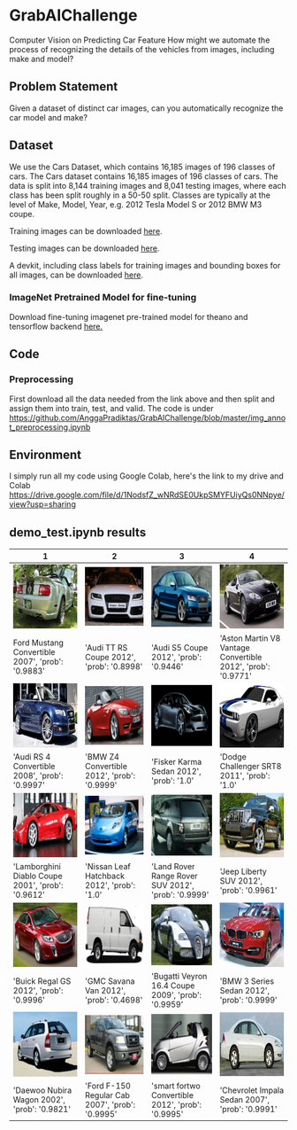 # GrabAIChallenge

Computer Vision on Predicting Car Feature
How might we automate the process of recognizing the details of the vehicles from images, including make and model?

## Problem Statement
Given a dataset of distinct car images, can you automatically recognize the car model and make?

## Dataset
We use the Cars Dataset, which contains 16,185 images of 196 classes of cars. The Cars dataset contains 16,185 images of 196 classes of cars. The data is split into 8,144 training images and 8,041 testing images, where each class has been split roughly in a 50-50 split. Classes are typically at the level of Make, Model, Year, e.g. 2012 Tesla Model S or 2012 BMW M3 coupe.

Training images can be downloaded <a href=http://imagenet.stanford.edu/internal/car196/cars_train.tgz>here</a>. 

Testing images can be downloaded <a href=http://imagenet.stanford.edu/internal/car196/cars_test.tgz>here</a>. 

A devkit, including class labels for training images and bounding boxes for all images, can be downloaded <a href=https://ai.stanford.edu/~jkrause/cars/car_devkit.tgz>here</a>.

### ImageNet Pretrained Model for fine-tuning
Download fine-tuning imagenet pre-trained model for theano and tensorflow backend <a href = https://gist.github.com/flyyufelix/7e2eafb149f72f4d38dd661882c554a6>here.</a>

## Code

### Preprocessing

First download all the data needed from the link above and then split and assign them into train, test, and valid. The code is under https://github.com/AnggaPradiktas/GrabAIChallenge/blob/master/img_annot_preprocessing.ipynb

## Environment
I simply run all my code using Google Colab, here's the link to my drive and Colab https://drive.google.com/file/d/1NodsfZ_wNRdSE0UkpSMYFUiyQs0NNpye/view?usp=sharing


## demo_test.ipynb results

1 | 2 | 3 | 4 |
|---|---|---|---|
|![image](https://github.com/AnggaPradiktas/GrabAIChallenge/blob/master/results_img/0.jpg)  | ![image](https://github.com/AnggaPradiktas/GrabAIChallenge/blob/master/results_img/1.jpg) | ![image](https://github.com/AnggaPradiktas/GrabAIChallenge/blob/master/results_img/2.jpg)|![image](https://github.com/AnggaPradiktas/GrabAIChallenge/blob/master/results_img/3.jpg) |
|Ford Mustang Convertible 2007', 'prob': '0.9883'|'Audi TT RS Coupe 2012', 'prob': '0.8998'|'Audi S5 Coupe 2012', 'prob': '0.9446'|'Aston Martin V8 Vantage Convertible 2012', 'prob': '0.9771'|
|![image](https://github.com/AnggaPradiktas/GrabAIChallenge/blob/master/results_img/4.jpg)  | ![image](https://github.com/AnggaPradiktas/GrabAIChallenge/blob/master/results_img/5.jpg) | ![image](https://github.com/AnggaPradiktas/GrabAIChallenge/blob/master/results_img/6.jpg)|![image](https://github.com/AnggaPradiktas/GrabAIChallenge/blob/master/results_img/7.jpg) |
|'Audi RS 4 Convertible 2008', 'prob': '0.9997'|'BMW Z4 Convertible 2012', 'prob': '0.9999'|'Fisker Karma Sedan 2012', 'prob': '1.0'|'Dodge Challenger SRT8 2011', 'prob': '1.0'|
|![image](https://github.com/AnggaPradiktas/GrabAIChallenge/blob/master/results_img/8.jpg)  | ![image](https://github.com/AnggaPradiktas/GrabAIChallenge/blob/master/results_img/9.jpg) | ![image](https://github.com/AnggaPradiktas/GrabAIChallenge/blob/master/results_img/10.jpg)|![image](https://github.com/AnggaPradiktas/GrabAIChallenge/blob/master/results_img/11.jpg) |
|'Lamborghini Diablo Coupe 2001', 'prob': '0.9612'|'Nissan Leaf Hatchback 2012', 'prob': '1.0'|'Land Rover Range Rover SUV 2012', 'prob': '0.9999'|'Jeep Liberty SUV 2012', 'prob': '0.9961'|
|![image](https://github.com/AnggaPradiktas/GrabAIChallenge/blob/master/results_img/12.jpg)  | ![image](https://github.com/AnggaPradiktas/GrabAIChallenge/blob/master/results_img/13.jpg) | ![image](https://github.com/AnggaPradiktas/GrabAIChallenge/blob/master/results_img/14.jpg)|![image](https://github.com/AnggaPradiktas/GrabAIChallenge/blob/master/results_img/15.jpg) |
|'Buick Regal GS 2012', 'prob': '0.9996'|'GMC Savana Van 2012', 'prob': '0.4698'|'Bugatti Veyron 16.4 Coupe 2009', 'prob': '0.9959'|'BMW 3 Series Sedan 2012', 'prob': '0.9999'|
|![image](https://github.com/AnggaPradiktas/GrabAIChallenge/blob/master/results_img/16.jpg)  | ![image](https://github.com/AnggaPradiktas/GrabAIChallenge/blob/master/results_img/17.jpg) | ![image](https://github.com/AnggaPradiktas/GrabAIChallenge/blob/master/results_img/18.jpg)|![image](https://github.com/AnggaPradiktas/GrabAIChallenge/blob/master/results_img/19.jpg) |
|'Daewoo Nubira Wagon 2002', 'prob': '0.9821'|'Ford F-150 Regular Cab 2007', 'prob': '0.9995'|'smart fortwo Convertible 2012', 'prob': '0.9995'|'Chevrolet Impala Sedan 2007', 'prob': '0.9991'|



